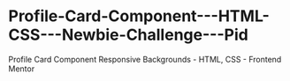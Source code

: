 # Profile-Card-Component---HTML-CSS---Newbie-Challenge---Pid
Profile Card Component Responsive Backgrounds - HTML, CSS - Frontend Mentor
